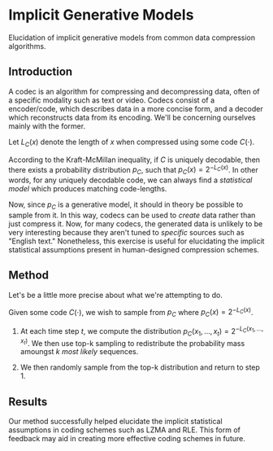 # Implicit Generative Models

Elucidation of implicit generative models from common data compression
algorithms.

## Introduction

A codec is an algorithm for compressing and decompressing data, often of
a specific modality such as text or video. Codecs consist of a
encoder/code, which describes data in a more concise form, and a decoder
which reconstructs data from its encoding. We\'ll be concerning
ourselves mainly with the former.

Let $L_C(x)$ denote the length of $x$ when compressed using some code
$C(\cdot)$.

According to the Kraft-McMillan inequality, if $C$ is uniquely
decodable, then there exists a probability distribution $p_C$, such that
$p_C(x) = 2^{- L_C(x)}$. In other words, for any uniquely decodable
code, we can always find a *statistical model* which produces matching
code-lengths.

Now, since $p_C$ is a generative model, it should in theory be possible
to sample from it. In this way, codecs can be used to *create* data
rather than just compress it. Now, for many codecs, the generated data
is unlikely to be very interesting because they aren\'t tuned to
*specific* sources such as \"English text.\" Nonetheless, this exercise
is useful for elucidating the implicit statistical assumptions present
in human-designed compression schemes.


## Method

Let\'s be a little more precise about what we\'re attempting to do.

Given some code $C(\cdot)$, we wish to sample from $p_C$ where
$p_C(x) = 2^{-L_C(x)}$.

1.  At each time step $t$, we compute the distribution
    $p_C(x_1,\dots,x_t) = 2^{-{L_C(x_1,\dots,x_t)}}$. We then use top-k
    sampling to redistribute the probability mass amoungst $k$ *most
    likely* sequences.
    
2.  We then randomly sample from the top-k distribution and return to
    step 1.


## Results

Our method successfully helped elucidate the implicit statistical 
assumptions in coding schemes such as LZMA and RLE. This form of
feedback may aid in creating more effective coding schemes in 
future.
